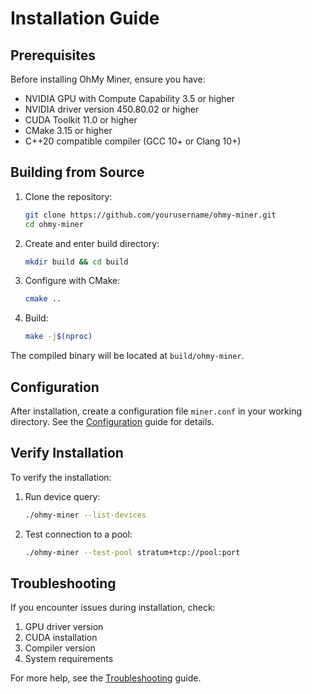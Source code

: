 # Installation Guide

## Prerequisites

Before installing OhMy Miner, ensure you have:

- NVIDIA GPU with Compute Capability 3.5 or higher
- NVIDIA driver version 450.80.02 or higher
- CUDA Toolkit 11.0 or higher
- CMake 3.15 or higher
- C++20 compatible compiler (GCC 10+ or Clang 10+)

## Building from Source

1. Clone the repository:
   ```bash
   git clone https://github.com/yourusername/ohmy-miner.git
   cd ohmy-miner
   ```

2. Create and enter build directory:
   ```bash
   mkdir build && cd build
   ```

3. Configure with CMake:
   ```bash
   cmake ..
   ```

4. Build:
   ```bash
   make -j$(nproc)
   ```

The compiled binary will be located at `build/ohmy-miner`.

## Configuration

After installation, create a configuration file `miner.conf` in your working directory. See the [Configuration](configuration.md) guide for details.

## Verify Installation

To verify the installation:

1. Run device query:
   ```bash
   ./ohmy-miner --list-devices
   ```

2. Test connection to a pool:
   ```bash
   ./ohmy-miner --test-pool stratum+tcp://pool:port
   ```

## Troubleshooting

If you encounter issues during installation, check:

1. GPU driver version
2. CUDA installation
3. Compiler version
4. System requirements

For more help, see the [Troubleshooting](troubleshooting.md) guide.